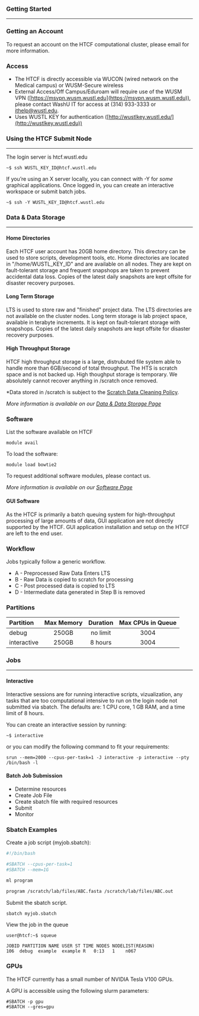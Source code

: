 ### Getting Started
* * *

### Getting an Account

To request an account on the HTCF computational cluster, please email for more information.


### Access

 * The HTCF is directly accessible via WUCON (wired network on the Medical campus) or WUSM-Secure wireless
 * External Access/Off Campus/Eduroam will require use of the WUSM VPN ([https://msvpn.wusm.wustl.edu](https://msvpn.wusm.wustl.edu)), please contact WashU IT for access at (314) 933-3333 or ithelp@wustl.edu.
 * Uses WUSTL KEY for authentication ([http://wustlkey.wustl.edu/](http://wustlkey.wustl.edu))

### Using the HTCF Submit Node
* * *

The login server is htcf.wustl.edu

~~~~{.language-bash}
~$ ssh WUSTL_KEY_ID@htcf.wustl.edu
~~~~

If you’re using an X server locally, you can connect with -Y for *some* graphical applications.
Once logged in, you can create an interactive workspace or submit batch jobs.

~~~~{.language-bash}
~$ ssh -Y WUSTL_KEY_ID@htcf.wustl.edu 
~~~~

### Data & Data Storage
* * * 
#### Home Directories
Each HTCF user account has 20GB home directory. This directory can be used to store scripts, development tools, etc. Home directories are located in "/home/WUSTL_KEY_ID" and are available on all nodes. They are kept on fault-tolerant storage and frequent snapshops are taken to prevent accidental data loss. Copies of the latest daily snapshots are kept offsite for disaster recovery purposes.

#### Long Term Storage
LTS is used to store raw and "finished" project data.  The LTS directories are not available on the cluster nodes.  Long term storage is lab project space, available in terabyte increments. It is kept on fault-tolerant storage with snapshops. Copies of the latest daily snapshots are kept offsite for disaster recovery purposes.

#### High Throughput Storage
HTCF high throughput storage is a large, distrubuted file system able to handle more than 6GB/second of total throughput. The HTS is scratch space and is not backed up. High thoughput storage is temporary. We absolutely cannot recover anything in /scratch once removed.

*Data stored in /scratch is subject to the [Scratch Data Cleaning Policy](https://htcf.wustl.edu/docs/policies/#scratch-data-cleaning).

*More information is available on our [Data & Data Storage Page](storage.md)*

### Software

List the software available on HTCF
~~~~{.language-bash}
module avail
~~~~

To load the software:
~~~~{.language-bash}
module load bowtie2
~~~~

To request additional software modules, please contact us.

*More information is available on our [Software Page](software.md)*

#### GUI Software

As the HTCF is primarily a batch queuing system for high-throughput processing of large amounts of data,  GUI application are not directly supported by the HTCF.  GUI application installation and setup on the HTCF are left to the end user.

### Workflow

Jobs typically follow a generic workflow.

 * A - Preprocessed Raw Data Enters LTS
 * B - Raw Data is copied to scratch for processing
 * C - Post processed data is copied to LTS
 * D - Intermediate data generated in Step B is removed


### Partitions


Partition    |  Max Memory | Duration    | Max CPUs in Queue |
:----------- |  :----------: | :---------: | :---------------: |
debug        |      250GB    |  no limit   |         3004      |
interactive  |      250GB      |   8 hours   |         3004      |

### Jobs

* * *

#### Interactive 

Interactive sessions are for running interactive scripts, vizualization, any tasks that are too computational intensive to run on the login node not submitted via sbatch.  The defaults are: 1 CPU core, 1 GB RAM, and a time limit of 8 hours.

You can create an interactive session by running:

~~~~{.language-bash}
~$ interactive
~~~~

or you can modify the following command to fit your requirements:

~~~~{.language-bash}
srun --mem=2000 --cpus-per-task=1 -J interactive -p interactive --pty /bin/bash -l
~~~~

#### Batch Job Submission

 * Determine resources
 * Create Job File
 * Create sbatch file with required resources
 * Submit
 * Monitor

### Sbatch Examples

Create a job script (myjob.sbatch):
~~~~bash
#!/bin/bash

#SBATCH --cpus-per-task=1
#SBATCH --mem=1G

ml program

program /scratch/lab/files/ABC.fasta /scratch/lab/files/ABC.out
~~~~

Submit the sbatch script.

~~~~bash
sbatch myjob.sbatch
~~~~

View the job in the queue

~~~~
user@htcf:~$ squeue

JOBID PARTITION NAME USER ST TIME NODES NODELIST(REASON)
106  debug  example  example R   0:13   1    n067
~~~~

### GPUs

The HTCF currently has a small number of NVIDIA Tesla V100 GPUs.

A GPU is accessible using the following slurm parameters:

~~~~{.language-bash}
#SBATCH -p gpu
#SBATCH --gres=gpu
~~~~

